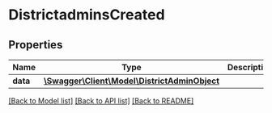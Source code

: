 # DistrictadminsCreated

## Properties
Name | Type | Description | Notes
------------ | ------------- | ------------- | -------------
**data** | [**\Swagger\Client\Model\DistrictAdminObject**](DistrictAdminObject.md) |  | [optional] 

[[Back to Model list]](../../README.md#documentation-for-models) [[Back to API list]](../../README.md#documentation-for-api-endpoints) [[Back to README]](../../README.md)

